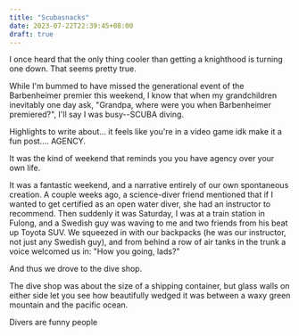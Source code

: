 ```yaml
---
title: "Scubasnacks"
date: 2023-07-22T22:39:45+08:00
draft: true
---
```


I once heard that the only thing cooler than getting a knighthood is 
turning one down. That seems pretty true.

While I'm bummed to have missed the generational event of the 
Barbenheimer premier this weekend, I 
know that when my grandchildren inevitably one day ask, "Grandpa, where 
were you when Barbenheimer premiered?", I'll say I was busy--SCUBA diving. 

Highlights to write about... it feels like you're in a video game idk make 
it a fun post.... AGENCY. 

It was the kind of weekend that reminds you you have agency over your own life. 

It was a fantastic weekend, and a narrative entirely of our own spontaneous creation. A couple weeks ago, a science-diver friend mentioned 
that if I wanted to get certified as an open water diver, she had an instructor to recommend. Then suddenly it was Saturday, I was at a
train station in Fulong, and a Swedish guy was waving to me and two friends from his beat up Toyota SUV. We squeezed in with our backpacks
(he was our instructor, not just any Swedish guy), and from behind a row of air tanks in the trunk a voice welcomed us in: "How you 
going, lads?"

And thus we drove to the dive shop.   

The dive shop was about the size of a shipping container, but glass walls on either side let you see how beautifully wedged it was 
between a waxy green mountain and the pacific ocean. 

Divers are funny people
